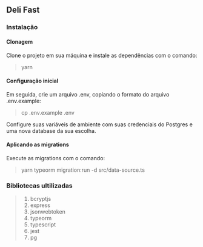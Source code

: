 	
<h2>Deli Fast</h2>


<h3>Instalação</h3>

<h4>Clonagem</h4>

<p>Clone o projeto em sua máquina e instale as dependências com o comando:</p>

> yarn

<h4>Configuração inicial</h4>

<p>Em seguida, crie um arquivo .env, copiando o formato do arquivo .env.example:</p>

>cp .env.example .env

<p>Configure suas variáveis de ambiente com suas credenciais do Postgres e uma nova database da sua escolha.</p>

<h4>Aplicando as migrations</h4>

<p>Execute as migrations com o comando:</p>

>yarn typeorm migration:run -d src/data-source.ts

<h3>Bibliotecas ultilizadas</h3>

><ol>
>
><li>bcryptjs</li>
>
><li>express</li>
>
><li>jsonwebtoken</li>
>
><li>typeorm</li>
>
><li>typescript</li>
>
><li>jest</li>
>
><li>pg</li>
>
></ol>